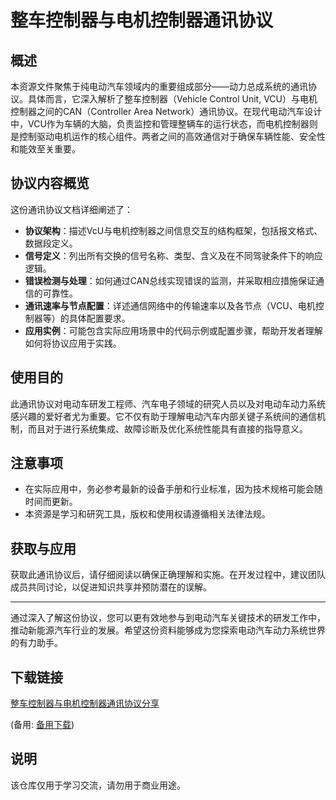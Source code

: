 # 整车控制器与电机控制器通讯协议

## 概述

本资源文件聚焦于纯电动汽车领域内的重要组成部分——动力总成系统的通讯协议。具体而言，它深入解析了整车控制器（Vehicle Control Unit, VCU）与电机控制器之间的CAN（Controller Area Network）通讯协议。在现代电动汽车设计中，VCU作为车辆的大脑，负责监控和管理整辆车的运行状态，而电机控制器则是控制驱动电机运作的核心组件。两者之间的高效通信对于确保车辆性能、安全性和能效至关重要。

## 协议内容概览

这份通讯协议文档详细阐述了：

- **协议架构**：描述VcU与电机控制器之间信息交互的结构框架，包括报文格式、数据段定义。
- **信号定义**：列出所有交换的信号名称、类型、含义及在不同驾驶条件下的响应逻辑。
- **错误检测与处理**：如何通过CAN总线实现错误的监测，并采取相应措施保证通信的可靠性。
- **通讯速率与节点配置**：详述通信网络中的传输速率以及各节点（VCU、电机控制器等）的具体配置要求。
- **应用实例**：可能包含实际应用场景中的代码示例或配置步骤，帮助开发者理解如何将协议应用于实践。

## 使用目的

此通讯协议对电动车研发工程师、汽车电子领域的研究人员以及对电动车动力系统感兴趣的爱好者尤为重要。它不仅有助于理解电动汽车内部关键子系统间的通信机制，而且对于进行系统集成、故障诊断及优化系统性能具有直接的指导意义。

## 注意事项

- 在实际应用中，务必参考最新的设备手册和行业标准，因为技术规格可能会随时间而更新。
- 本资源是学习和研究工具，版权和使用权请遵循相关法律法规。

## 获取与应用

获取此通讯协议后，请仔细阅读以确保正确理解和实施。在开发过程中，建议团队成员共同讨论，以促进知识共享并预防潜在的误解。

---

通过深入了解这份协议，您可以更有效地参与到电动汽车关键技术的研发工作中，推动新能源汽车行业的发展。希望这份资料能够成为您探索电动汽车动力系统世界的有力助手。

## 下载链接
[整车控制器与电机控制器通讯协议分享](https://pan.quark.cn/s/1b95d6f1cfe8) 

(备用: [备用下载](https://pan.baidu.com/s/17nskRoQNpBB1jj0v5I_Msg?pwd=1234))

## 说明

该仓库仅用于学习交流，请勿用于商业用途。
